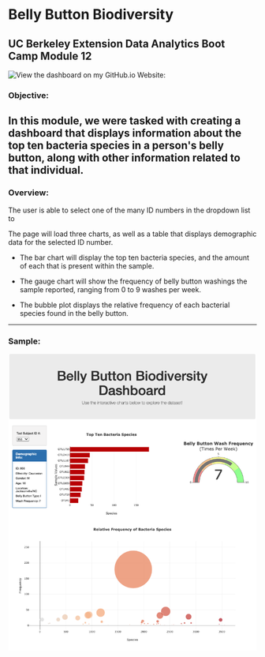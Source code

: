 # Belly Button Biodiversity
UC Berkeley Extension Data Analytics Boot Camp Module 12
---

![View the dashboard on my GitHub.io Website:](sathvikaithala.github.io/Belly_Button_Diversity)

### Objective:

In this module, we were tasked with creating a dashboard that displays information about the top ten bacteria species in a person's belly button, along with other information related to that individual. 
---

### Overview:

The user is able to select one of the many ID numbers in the dropdown list to 

The page will load three charts, as well as a table that displays demographic data for the selected ID number. 

- The bar chart will display the top ten bacteria species, and the amount of each that is present within the sample.

- The gauge chart will show the frequency of belly button washings the sample reported, ranging from 0 to 9 washes per week.

- The bubble plot displays the relative frequency of each bacterial species found in the belly button. 

---

### Sample:
![ID 950](images/sample.png)
